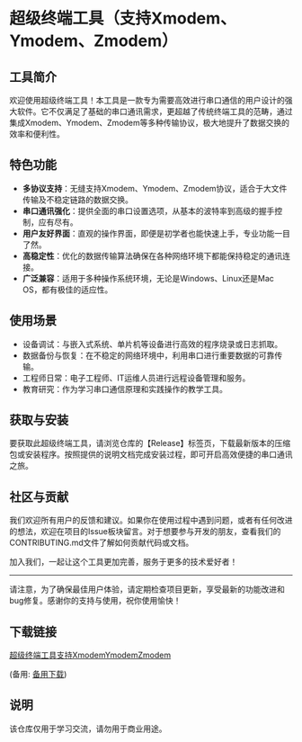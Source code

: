 # 超级终端工具（支持Xmodem、Ymodem、Zmodem）

## 工具简介

欢迎使用超级终端工具！本工具是一款专为需要高效进行串口通信的用户设计的强大软件。它不仅满足了基础的串口通讯需求，更超越了传统终端工具的范畴，通过集成Xmodem、Ymodem、Zmodem等多种传输协议，极大地提升了数据交换的效率和便利性。

## 特色功能

- **多协议支持**：无缝支持Xmodem、Ymodem、Zmodem协议，适合于大文件传输及不稳定链路的数据交换。
- **串口通讯强化**：提供全面的串口设置选项，从基本的波特率到高级的握手控制，应有尽有。
- **用户友好界面**：直观的操作界面，即便是初学者也能快速上手，专业功能一目了然。
- **高稳定性**：优化的数据传输算法确保在各种网络环境下都能保持稳定的通讯连接。
- **广泛兼容**：适用于多种操作系统环境，无论是Windows、Linux还是Mac OS，都有极佳的适应性。

## 使用场景

- 设备调试：与嵌入式系统、单片机等设备进行高效的程序烧录或日志抓取。
- 数据备份与恢复：在不稳定的网络环境中，利用串口进行重要数据的可靠传输。
- 工程师日常：电子工程师、IT运维人员进行远程设备管理和服务。
- 教育研究：作为学习串口通信原理和实践操作的教学工具。

## 获取与安装

要获取此超级终端工具，请浏览仓库的【Release】标签页，下载最新版本的压缩包或安装程序。按照提供的说明文档完成安装过程，即可开启高效便捷的串口通讯之旅。

## 社区与贡献

我们欢迎所有用户的反馈和建议。如果你在使用过程中遇到问题，或者有任何改进的想法，欢迎在项目的Issue板块留言。对于想要参与开发的朋友，查看我们的CONTRIBUTING.md文件了解如何贡献代码或文档。

加入我们，一起让这个工具更加完善，服务于更多的技术爱好者！

---

请注意，为了确保最佳用户体验，请定期检查项目更新，享受最新的功能改进和bug修复。感谢你的支持与使用，祝你使用愉快！

## 下载链接
[超级终端工具支持XmodemYmodemZmodem](https://pan.quark.cn/s/d8e5a1992fb1) 

(备用: [备用下载](https://pan.baidu.com/s/1bNYjKU-fexqfdnlJZz4oOA?pwd=1234))

## 说明

该仓库仅用于学习交流，请勿用于商业用途。
